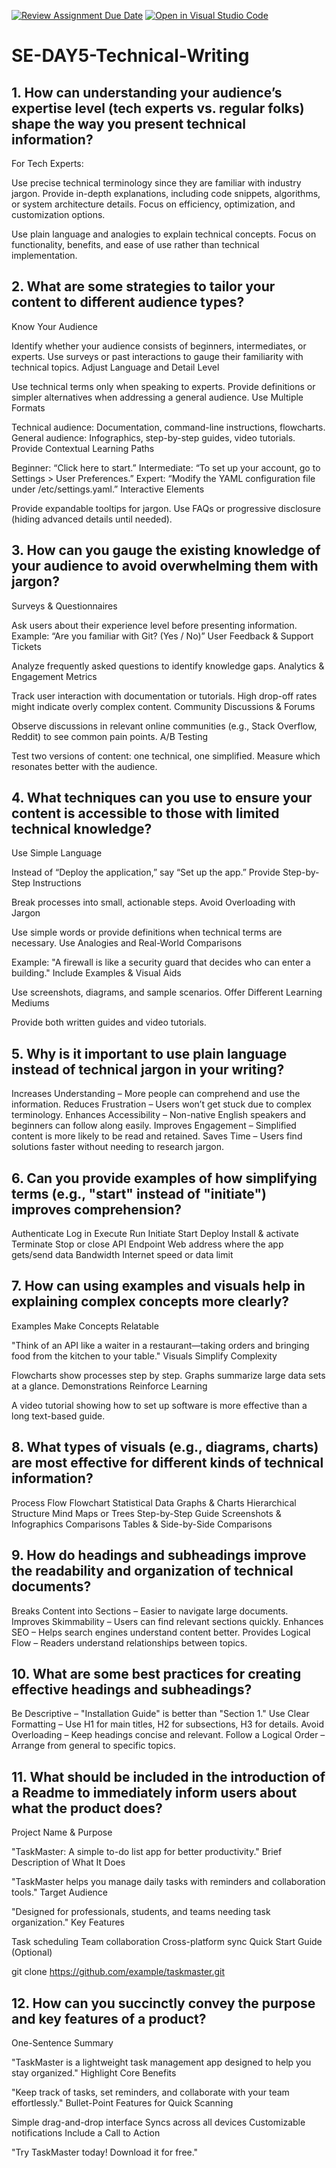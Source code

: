 [![Review Assignment Due Date](https://classroom.github.com/assets/deadline-readme-button-22041afd0340ce965d47ae6ef1cefeee28c7c493a6346c4f15d667ab976d596c.svg)](https://classroom.github.com/a/zsAR-pyY)
[![Open in Visual Studio Code](https://classroom.github.com/assets/open-in-vscode-2e0aaae1b6195c2367325f4f02e2d04e9abb55f0b24a779b69b11b9e10269abc.svg)](https://classroom.github.com/online_ide?assignment_repo_id=18762627&assignment_repo_type=AssignmentRepo)
# SE-DAY5-Technical-Writing
## 1. How can understanding your audience’s expertise level (tech experts vs. regular folks) shape the way you present technical information?
For Tech Experts:

Use precise technical terminology since they are familiar with industry jargon.
Provide in-depth explanations, including code snippets, algorithms, or system architecture details.
Focus on efficiency, optimization, and customization options.


Use plain language and analogies to explain technical concepts.
Focus on functionality, benefits, and ease of use rather than technical implementation.

## 2. What are some strategies to tailor your content to different audience types?
Know Your Audience

Identify whether your audience consists of beginners, intermediates, or experts.
Use surveys or past interactions to gauge their familiarity with technical topics.
Adjust Language and Detail Level

Use technical terms only when speaking to experts.
Provide definitions or simpler alternatives when addressing a general audience.
Use Multiple Formats

Technical audience: Documentation, command-line instructions, flowcharts.
General audience: Infographics, step-by-step guides, video tutorials.
Provide Contextual Learning Paths

Beginner: “Click here to start.”
Intermediate: “To set up your account, go to Settings > User Preferences.”
Expert: “Modify the YAML configuration file under /etc/settings.yaml.”
Interactive Elements

Provide expandable tooltips for jargon.
Use FAQs or progressive disclosure (hiding advanced details until needed).

## 3. How can you gauge the existing knowledge of your audience to avoid overwhelming them with jargon?
Surveys & Questionnaires

Ask users about their experience level before presenting information.
Example: “Are you familiar with Git? (Yes / No)”
User Feedback & Support Tickets

Analyze frequently asked questions to identify knowledge gaps.
Analytics & Engagement Metrics

Track user interaction with documentation or tutorials.
High drop-off rates might indicate overly complex content.
Community Discussions & Forums

Observe discussions in relevant online communities (e.g., Stack Overflow, Reddit) to see common pain points.
A/B Testing

Test two versions of content: one technical, one simplified.
Measure which resonates better with the audience.
## 4. What techniques can you use to ensure your content is accessible to those with limited technical knowledge?
Use Simple Language

Instead of “Deploy the application,” say “Set up the app.”
Provide Step-by-Step Instructions

Break processes into small, actionable steps.
Avoid Overloading with Jargon

Use simple words or provide definitions when technical terms are necessary.
Use Analogies and Real-World Comparisons

Example: "A firewall is like a security guard that decides who can enter a building."
Include Examples & Visual Aids

Use screenshots, diagrams, and sample scenarios.
Offer Different Learning Mediums

Provide both written guides and video tutorials.


## 5. Why is it important to use plain language instead of technical jargon in your writing?
Increases Understanding – More people can comprehend and use the information.
Reduces Frustration – Users won’t get stuck due to complex terminology.
Enhances Accessibility – Non-native English speakers and beginners can follow along easily.
Improves Engagement – Simplified content is more likely to be read and retained.
Saves Time – Users find solutions faster without needing to research jargon.
## 6. Can you provide examples of how simplifying terms (e.g., "start" instead of "initiate") improves comprehension?
Authenticate                                                     	Log in
Execute                                                          	Run
Initiate                                                        	Start
Deploy	                                                          Install & activate
Terminate                                                        	Stop or close
API Endpoint                                                    	Web address where the app gets/send data
Bandwidth	                                                        Internet speed or data limit
## 7. How can using examples and visuals help in explaining complex concepts more clearly?
Examples Make Concepts Relatable

"Think of an API like a waiter in a restaurant—taking orders and bringing food from the kitchen to your table."
Visuals Simplify Complexity

Flowcharts show processes step by step.
Graphs summarize large data sets at a glance.
Demonstrations Reinforce Learning

A video tutorial showing how to set up software is more effective than a long text-based guide.

## 8. What types of visuals (e.g., diagrams, charts) are most effective for different kinds of technical information?
Process Flow                                                    	Flowchart
Statistical Data                                                	Graphs & Charts
Hierarchical Structure                                          	Mind Maps or Trees
Step-by-Step Guide	                                              Screenshots & Infographics
Comparisons	Tables & Side-by-Side Comparisons
## 9. How do headings and subheadings improve the readability and organization of technical documents?
Breaks Content into Sections – Easier to navigate large documents.
Improves Skimmability – Users can find relevant sections quickly.
Enhances SEO – Helps search engines understand content better.
Provides Logical Flow – Readers understand relationships between topics.
## 10. What are some best practices for creating effective headings and subheadings?
Be Descriptive – "Installation Guide" is better than "Section 1."
Use Clear Formatting – Use H1 for main titles, H2 for subsections, H3 for details.
Avoid Overloading – Keep headings concise and relevant.
Follow a Logical Order – Arrange from general to specific topics.
## 11. What should be included in the introduction of a Readme to immediately inform users about what the product does?
Project Name & Purpose

"TaskMaster: A simple to-do list app for better productivity."
Brief Description of What It Does

"TaskMaster helps you manage daily tasks with reminders and collaboration tools."
Target Audience

"Designed for professionals, students, and teams needing task organization."
Key Features

Task scheduling
Team collaboration
Cross-platform sync
Quick Start Guide (Optional)

git clone https://github.com/example/taskmaster.git
## 12. How can you succinctly convey the purpose and key features of a product?
One-Sentence Summary

"TaskMaster is a lightweight task management app designed to help you stay organized."
Highlight Core Benefits

"Keep track of tasks, set reminders, and collaborate with your team effortlessly."
Bullet-Point Features for Quick Scanning

Simple drag-and-drop interface
Syncs across all devices
Customizable notifications
Include a Call to Action

"Try TaskMaster today! Download it for free."
